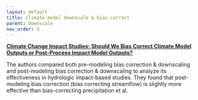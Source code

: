 ```yaml
---
layout: default
title: Climate model downscale & bias-correct
parent: Downscale
nav_order: 3
---
```


__[Climate Change Impact Studies: Should We Bias Correct Climate Model Outputs or Post-Process Impact Model Outputs?](https://agupubs.onlinelibrary.wiley.com/doi/full/10.1029/2020WR028638)__

The authors compared both pre-modeling bias correction & downscaling and post-modeling bias correction & downscaling to analyze its effectiveness in hydrologic impact-based studies. They found that post-modeling bias correction (bias correcting streamflow) is slightly more effective than bias-correcting precipitation et al.


